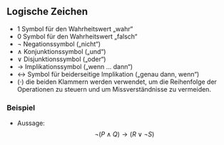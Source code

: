 ## Logische Zeichen
- $1$ Symbol für den Wahrheitswert „wahr“
- $0$ Symbol für den Wahrheitswert „falsch“
- $\lnot$ Negationssymbol („nicht“)
- $\land$ Konjunktionssymbol („und“)
- $\lor$ Disjunktionssymbol („oder“)
- $\rightarrow$ Implikationssymbol („wenn ... dann“)
- $\leftrightarrow$ Symbol für beiderseitige Implikation („genau dann, wenn“)
- $(\cdot)$ die beiden Klammern werden verwendet, um die Reihenfolge der Operationen zu steuern und um Missverständnisse zu vermeiden.
### Beispiel
- Aussage: $$\lnot(P\land Q)\rightarrow(R\lor\lnot S)$$